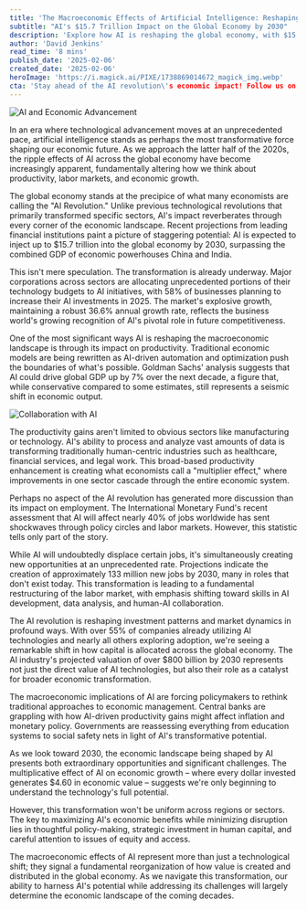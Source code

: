 ```yaml
---
title: 'The Macroeconomic Effects of Artificial Intelligence: Reshaping the Global Economic Landscape'
subtitle: "AI's $15.7 Trillion Impact on the Global Economy by 2030"
description: 'Explore how AI is reshaping the global economy, with $15.7 trillion expected to be added by 2030. Understand its impact on productivity, labor markets, and economic policy, as well as the challenges and opportunities it presents.'
author: 'David Jenkins'
read_time: '8 mins'
publish_date: '2025-02-06'
created_date: '2025-02-06'
heroImage: 'https://i.magick.ai/PIXE/1738869014672_magick_img.webp'
cta: 'Stay ahead of the AI revolution\'s economic impact! Follow us on LinkedIn for daily insights into how artificial intelligence is reshaping the global economy and what it means for your industry.'
---
```


![AI and Economic Advancement](https://i.magick.ai/PIXE/1738869014672_magick_img.webp)

In an era where technological advancement moves at an unprecedented pace, artificial intelligence stands as perhaps the most transformative force shaping our economic future. As we approach the latter half of the 2020s, the ripple effects of AI across the global economy have become increasingly apparent, fundamentally altering how we think about productivity, labor markets, and economic growth.

The global economy stands at the precipice of what many economists are calling the "AI Revolution." Unlike previous technological revolutions that primarily transformed specific sectors, AI's impact reverberates through every corner of the economic landscape. Recent projections from leading financial institutions paint a picture of staggering potential: AI is expected to inject up to $15.7 trillion into the global economy by 2030, surpassing the combined GDP of economic powerhouses China and India.

This isn't mere speculation. The transformation is already underway. Major corporations across sectors are allocating unprecedented portions of their technology budgets to AI initiatives, with 58% of businesses planning to increase their AI investments in 2025. The market's explosive growth, maintaining a robust 36.6% annual growth rate, reflects the business world's growing recognition of AI's pivotal role in future competitiveness.

One of the most significant ways AI is reshaping the macroeconomic landscape is through its impact on productivity. Traditional economic models are being rewritten as AI-driven automation and optimization push the boundaries of what's possible. Goldman Sachs' analysis suggests that AI could drive global GDP up by 7% over the next decade, a figure that, while conservative compared to some estimates, still represents a seismic shift in economic output.

![Collaboration with AI](https://i.magick.ai/PIXE/1738869014675_magick_img.webp)

The productivity gains aren't limited to obvious sectors like manufacturing or technology. AI's ability to process and analyze vast amounts of data is transforming traditionally human-centric industries such as healthcare, financial services, and legal work. This broad-based productivity enhancement is creating what economists call a "multiplier effect," where improvements in one sector cascade through the entire economic system.

Perhaps no aspect of the AI revolution has generated more discussion than its impact on employment. The International Monetary Fund's recent assessment that AI will affect nearly 40% of jobs worldwide has sent shockwaves through policy circles and labor markets. However, this statistic tells only part of the story.

While AI will undoubtedly displace certain jobs, it's simultaneously creating new opportunities at an unprecedented rate. Projections indicate the creation of approximately 133 million new jobs by 2030, many in roles that don't exist today. This transformation is leading to a fundamental restructuring of the labor market, with emphasis shifting toward skills in AI development, data analysis, and human-AI collaboration.

The AI revolution is reshaping investment patterns and market dynamics in profound ways. With over 55% of companies already utilizing AI technologies and nearly all others exploring adoption, we're seeing a remarkable shift in how capital is allocated across the global economy. The AI industry's projected valuation of over $800 billion by 2030 represents not just the direct value of AI technologies, but also their role as a catalyst for broader economic transformation.

The macroeconomic implications of AI are forcing policymakers to rethink traditional approaches to economic management. Central banks are grappling with how AI-driven productivity gains might affect inflation and monetary policy. Governments are reassessing everything from education systems to social safety nets in light of AI's transformative potential.

As we look toward 2030, the economic landscape being shaped by AI presents both extraordinary opportunities and significant challenges. The multiplicative effect of AI on economic growth – where every dollar invested generates $4.60 in economic value – suggests we're only beginning to understand the technology's full potential.

However, this transformation won't be uniform across regions or sectors. The key to maximizing AI's economic benefits while minimizing disruption lies in thoughtful policy-making, strategic investment in human capital, and careful attention to issues of equity and access.

The macroeconomic effects of AI represent more than just a technological shift; they signal a fundamental reorganization of how value is created and distributed in the global economy. As we navigate this transformation, our ability to harness AI's potential while addressing its challenges will largely determine the economic landscape of the coming decades.